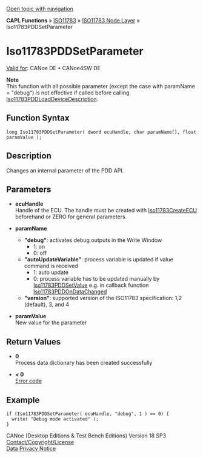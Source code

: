 [Open topic with navigation](../../../../../../CANoeDEFamily.htm#Topics/CAPLFunctions/ISO11783/ISONodeLayer/Functions/CAPLfunctionIso11783PDDSetParameter.md)

**CAPL Functions** » [ISO11783](../../CAPLfunctionsISO11783Overview.md) » [ISO11783 Node Layer](../CAPLfunctionsISONLOverview.md) » Iso11783PDDSetParameter

# Iso11783PDDSetParameter

[Valid for](../../../../Shared/FeatureAvailability.md): CANoe DE • CANoe4SW DE

**Note**  
This function with all possible parameter (except the case with paramName = "debug") is not effective if called before calling [Iso11783PDDLoadDeviceDescription](CAPLfunctionIso11783PDDloaddevicedescription.md).

## Function Syntax

```plaintext
long Iso11783PDDSetParameter( dword ecuHandle, char paramName[], float paramValue );
```

## Description

Changes an internal parameter of the PDD API.

## Parameters

- **ecuHandle**  
  Handle of the ECU. The handle must be created with [Iso11783CreateECU](CAPLfunctionIso11783CreateECU.md) beforehand or ZERO for general parameters.

- **paramName**  
  - **"debug"**: activates debug outputs in the Write Window
    - 1: on
    - 0: off
  - **"autoUpdateVariable"**: process variable is updated if value command is received
    - 1: auto update
    - 0: process variable has to be updated manually by [Iso11783PDDSetValue](CAPLfunctionIso11783PDDsetvalue.md) e.g. in callback function [Iso11783PDDOnDataChanged](CAPLfunctionIso11783PDDOnDataChanged.md)
  - **"version"**: supported version of the ISO11783 specification: 1,2 (default), 3, and 4

- **paramValue**  
  New value for the parameter

## Return Values

- **0**  
  Process data dictionary has been created successfully

- **< 0**  
  [Error code](../CAPLfunctionsISONLErrorCodesPDDOnError.md)

## Example

```plaintext
if (Iso11783PDDSetParameter( ecuHandle, "debug", 1 ) == 0) {
  write( "Debug mode activated" );
}
```

CANoe (Desktop Editions & Test Bench Editions) Version 18 SP3  
[Contact/Copyright/License](../../../../Shared/ContactCopyrightLicense.md)  
[Data Privacy Notice](https://www.vector.com/int/en/company/get-info/privacy-policy/)
